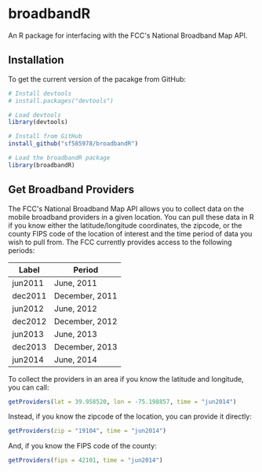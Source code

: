 # broadbandR
An R package for interfacing with the FCC's National Broadband Map API.

## Installation
To get the current version of the pacakge from GitHub:
```r
# Install devtools
# install.packages("devtools")

# Load devtools
library(devtools)

# Install from GitHub
install_github("sf585978/broadbandR")

# Load the broadbandR package
library(broadbandR)
```

## Get Broadband Providers
The FCC's National Broadband Map API allows you to collect data on the mobile broadband providers in a given location. You can pull these data in R if you know either the latitude/longitude coordinates, the zipcode, or the county FIPS code of the location of interest and the time period of data you wish to pull from. The FCC currently provides access to the following periods:

| Label  | Period |
| ------------- | ------------- |
| jun2011  | June, 2011  |
| dec2011  | December, 2011  |
| jun2012  | June, 2012  |
| dec2012  | December, 2012  |
| jun2013  | June, 2013  |
| dec2013  | December, 2013  |
| jun2014  | June, 2014  |

To collect the providers in an area if you know the latitude and longitude, you can call:
```r
getProviders(lat = 39.958520, lon = -75.198857, time = "jun2014")
```

Instead, if you know the zipcode of the location, you can provide it directly:
```r
getProviders(zip = "19104", time = "jun2014")
```

And, if you know the FIPS code of the county:
```r
getProviders(fips = 42101, time = "jun2014")
```
